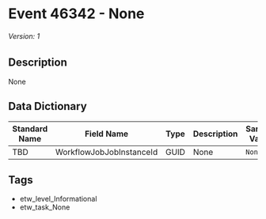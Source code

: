 # Event 46342 - None
###### Version: 1

## Description
None

## Data Dictionary
|Standard Name|Field Name|Type|Description|Sample Value|
|---|---|---|---|---|
|TBD|WorkflowJobJobInstanceId|GUID|None|`None`|

## Tags
* etw_level_Informational
* etw_task_None